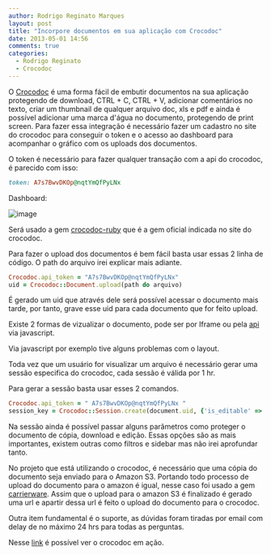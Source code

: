 ```yaml
---
author: Rodrigo Reginato Marques
layout: post
title: "Incorpore documentos em sua aplicação com Crocodoc"
date: 2013-05-01 14:56
comments: true
categories: 
  - Rodrigo Reginato
  - Crocodoc
---
```


O [Crocodoc](https://crocodoc.com/) é uma forma fácil de embutir documentos na sua aplicação protegendo de download, CTRL + C, CTRL + V, adicionar comentários no texto, criar um thumbnail de qualquer arquivo doc, xls e pdf e ainda é possível adicionar uma marca d'água no documento, protegendo de print screen.
Para fazer essa integração é necessário fazer um cadastro no site do crocodoc para conseguir o token e o acesso ao dashboard para acompanhar o gráfico com os uploads dos documentos.

O token é necessário para fazer qualquer transação com a api do crocodoc, é parecido com isso:

```ruby
token: A7s7BwvDKOp@nqtYmQfPyLNx
```

<!-- more -->


Dashboard:

![image](/images/posts/2013-05-02/crocodoc_dashboard.jpg)

Será usado a gem [crocodoc-ruby](https://github.com/crocodoc/crocodoc-ruby) que é a gem oficial indicada no site do crocodoc.

Para fazer o upload dos documentos é bem fácil basta usar essas 2 linha de código. O path do arquivo irei explicar mais adiante.

```ruby
Crocodoc.api_token = "A7s7BwvDKOp@nqtYmQfPyLNx"
uid = Crocodoc::Document.upload(path do arquivo)
```

É gerado um uid que através dele será possível acessar o documento mais tarde, por tanto, grave esse uid para cada documento que for feito upload.

Existe 2 formas de vizualizar o documento, pode ser por Iframe ou pela [api](https://crocodoc.com/docs/js-intro/) via javascript.

Via javascript por exemplo tive alguns problemas com o layout.

Toda vez que um usuário for visualizar um arquivo é necessário gerar uma sessão especifica do crocodoc, cada sessão é válida por 1 hr.

Para gerar a sessão basta usar esses 2 comandos.

```ruby
Crocodoc.api_token = " A7s7BwvDKOp@nqtYmQfPyLNx "
session_key = Crocodoc::Session.create(document.uid, {'is_editable' => false, 'is_downloadable' => false, 'is_copyprotected' => true})
```

Na sessão ainda é possível passar alguns parâmetros como proteger o documento de cópia, download e edição. Essas opções são as mais importantes, existem outras como filtros e sidebar mas não irei aprofundar tanto.

No projeto que está utilizando o crocodoc, é necessário que uma cópia do documento seja enviado para o Amazon S3.
Portando todo processo de upload do documento para o amazon é igual, nesse caso foi usado a gem [carrierware](https://github.com/jnicklas/carrierwave).
Assim que o upload para o amazon S3 é finalizado é gerado uma url e apartir dessa url é feito o upload do documento para o crocodoc.

Outra item fundamental é o suporte, as dúvidas foram tiradas por email com delay de no máximo 24 hrs para todas as perguntas.

Nesse [link](https://crocodoc.com/see-it-in-action/) é possível ver o crocodoc em ação.